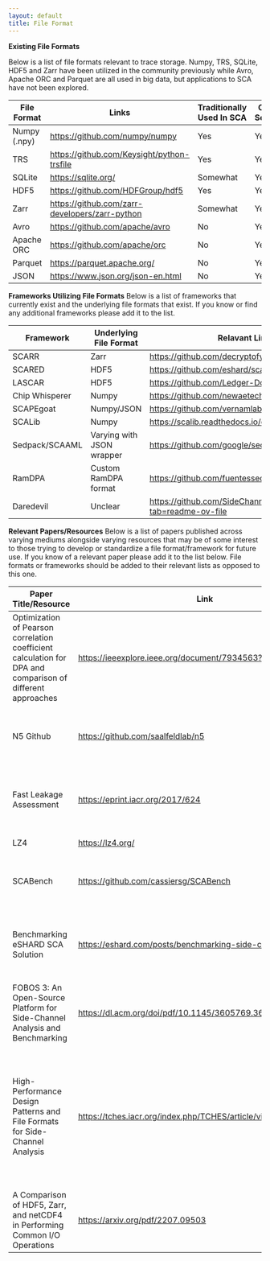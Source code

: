 ```yaml
---
layout: default
title: File Format
---
```


**Existing File Formats**

Below is a list of file formats relevant to trace storage. Numpy, TRS, SQLite, HDF5 and Zarr have been utilized in the community previously while Avro, Apache ORC and Parquet are all used in big data, but applications to SCA have not been explored.

| File Format  | Links                                          | Traditionally Used In SCA | Open Source |
|--------------|------------------------------------------------|---------------------------|-------------|
| Numpy (.npy) | https://github.com/numpy/numpy                 | Yes                       | Yes         |
| TRS          | https://github.com/Keysight/python-trsfile     | Yes                       | Yes         |
| SQLite       | https://sqlite.org/                            | Somewhat                  | Yes         |
| HDF5         | https://github.com/HDFGroup/hdf5               | Yes                       | Yes         |
| Zarr         | https://github.com/zarr-developers/zarr-python | Somewhat                  | Yes         |
| Avro         | https://github.com/apache/avro                 | No                        | Yes         |
| Apache ORC   | https://github.com/apache/orc                  | No                        | Yes         |
| Parquet      | https://parquet.apache.org/                    | No                        | Yes         |
|JSON | https://www.json.org/json-en.html | No | Yes

**Frameworks Utilizing File Formats**
Below is a list of frameworks that currently exist and the underlying file formats that exist. If you know or find any additional frameworks please add it to the list.


| Framework      | Underlying File Format    | Relavant Links                                                     |
|----------------|---------------------------|--------------------------------------------------------------------|
| SCARR          | Zarr                      | https://github.com/decryptofy/scarr                                |
| SCARED         | HDF5                      | https://github.com/eshard/scared                                   |
| LASCAR         | HDF5                      | https://github.com/Ledger-Donjon/lascar                            |
| Chip Whisperer | Numpy                     | https://github.com/newaetech/chipwhisperer                         |
| SCAPEgoat      | Numpy/JSON                | https://github.com/vernamlab/SCApeGoat                             |
| SCALib         | Numpy                     | https://scalib.readthedocs.io/en/stable/                           |
| Sedpack/SCAAML | Varying with JSON wrapper | https://github.com/google/sedpack                                  |
| RamDPA         | Custom RamDPA format      | https://github.com/fuentessec/RamDPA                               |
| Daredevil      | Unclear                   | https://github.com/SideChannelMarvels/Daredevil?tab=readme-ov-file |

**Relevant Papers/Resources**
Below is a list of papers published across varying mediums alongside varying resources that may be of some interest to those trying to develop or standardize a file format/framework for future use. If you know of a relevant paper please add it to the list below. File formats or frameworks should be added to their relevant lists as opposed to this one.

| Paper Title/Resource                                                                                       | Link                                                            | Relevance                                                                                                                                                           |
|------------------------------------------------------------------------------------------------------------|-----------------------------------------------------------------|---------------------------------------------------------------------------------------------------------------------------------------------------------------------|
| Optimization of Pearson correlation coefficient calculation for DPA and comparison of different approaches | https://ieeexplore.ieee.org/document/7934563?signout=success    | Reviews optimisation methods for metrics/attacks and how they can relate to memory.                                                                                 |
| N5 Github                                                                                                  | https://github.com/saalfeldlab/n5                               | Speeds up read and write operations of chuncked data on a variety of backends.                                                                                      |
| Fast Leakage Assessment                                                                                    | https://eprint.iacr.org/2017/624                                | Outlines pre-processing techniques that speed up leakage assessments.                                                                                               |
| LZ4                                                                                                        | https://lz4.org/                                                | Compresion methodology                                                                                                                                              |
| SCABench                                                                                                   | https://github.com/cassiersg/SCABench                           | Benchmarking results of LASCAR, SCALib, and SCARED                                                                                                                  |
| Benchmarking eSHARD SCA Solution                                                                           | https://eshard.com/posts/benchmarking-side-channel-solutions    | Details benchmarking methodologies for eSHARD's tools and how to compare to other libraries.                                                                        |
| FOBOS 3: An Open-Source Platform for Side-Channel Analysis and Benchmarking                                | https://dl.acm.org/doi/pdf/10.1145/3605769.3623987              | Details benchmarking methodologies.                                                                                                                                 |
| High-Performance Design Patterns and File Formats for Side-Channel Analysis                                | https://tches.iacr.org/index.php/TCHES/article/view/11446/10951 | Includes a review of current file format implementations in relation to SCA and outlines the computational challenges in performing metric and attack evaluations.  |
| A Comparison of HDF5, Zarr, and netCDF4 in Performing Common I/O Operations                                | https://arxiv.org/pdf/2207.09503                                | Compares HDF5 to Zarr in read and write operations.                                                                                                                 |
